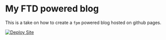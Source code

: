 # My FTD powered blog

This is a take on how to create a `fpm` powered blog hosted on github pages.

[![Deploy Site](https://github.com/sharmashobhit/fpm-blog/actions/workflows/deploy.yml/badge.svg?branch=main)](https://github.com/sharmashobhit/fpm-blog/actions/workflows/deploy.yml)